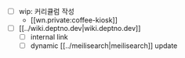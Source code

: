 - [ ] wip: 커리큘럼 작성
  + [[wn.private:coffee-kiosk]]
- [ ] [[../wiki.deptno.dev|wiki.deptno.dev]]
  - [ ] internal link
  - [ ] dynamic [[../meilisearch|meilisearch]] update
